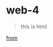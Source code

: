 # web-4
>this is html

[from](https://www.bilibili.com/video/BV17S4y1P7qH/?spm_id_from=333.788&vd_source=6a35fe500b4e2a7b58eb414c2e07a98b)
